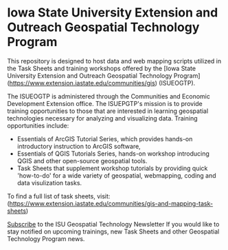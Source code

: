 Iowa State University Extension and Outreach Geospatial Technology Program
=============

This repository is designed to host data and web mapping scripts utilized in the Task Sheets and training workshops offered by the [Iowa State University Extension and Outreach Geospatial Technology Program] (https://www.extension.iastate.edu/communities/gis) (ISUEOGTP).

The ISUEOGTP is administered through the Communities and Economic Development Extension office. The ISUEPGTP's mission is to provide training opportunities to those that are interested in learning geospatial technologies necessary for analyzing and visualizing data. Training opportunities include:
- Essentials of ArcGIS Tutorial Series, which provides hands-on introductory instruction to ArcGIS software, 
- Essentials of QGIS Tutorials Series, hands-on workshop introducing QGIS and other open-source geospatial tools.
- Task Sheets that supplement workshop tutorials by providing quick 'how-to-do' for a wide variety of geospatial, webmapping, coding and data visulization tasks.

To find a full list of task sheets, visit: (https://www.extension.iastate.edu/communities/gis-and-mapping-task-sheets)

[Subscribe](http://www.extension.iastate.edu/communities/GIS/subscribe) to the ISU Geospatial Technology Newsletter If you would like to stay notified on upcoming trainings, new Task Sheets and other Geospatial Technology Program news.
